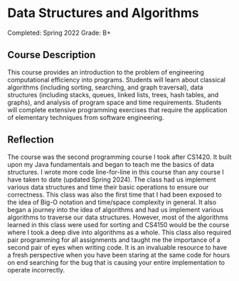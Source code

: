 # Data Structures and Algorithms

Completed: Spring 2022 Grade: B+

## Course Description

This course provides an introduction to the problem of engineering computational
efficiency into programs. Students will learn about classical algorithms
(including sorting, searching, and graph traversal), data structures (including
stacks, queues, linked lists, trees, hash tables, and graphs), and analysis of
program space and time requirements. Students will complete extensive
programming exercises that require the application of elementary techniques from
software engineering.

## Reflection

The course was the second programming course I took after CS1420. It built upon
my Java fundamentals and began to teach me the basics of data structures. I
wrote more code line-for-line in this course than any course I have taken to
date (updated Spring 2024). The class had us implement various data structures
and time their basic operations to ensure our correctness. This class was also
the first time that I had been exposed to the idea of Big-O notation and
time/space complexity in general. It also began a journey into the idea of
algorithms and had us implement various algorithms to traverse our data
structures. However, most of the algorithms learned in this class were used for
sorting and CS4150 would be the course where I took a deep dive into algorithms
as a whole. This class also required pair programming for all assignments and
taught me the importance of a second pair of eyes when writing code. It is an
invaluable resource to have a fresh perspective when you have been staring at
the same code for hours on end searching for the bug that is causing your entire
implementation to operate incorrectly.
